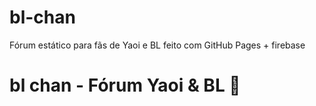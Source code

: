 # bl-chan
Fórum estático para fãs de Yaoi e BL feito com GitHub Pages + firebase

# bl chan - Fórum Yaoi & BL 💬

